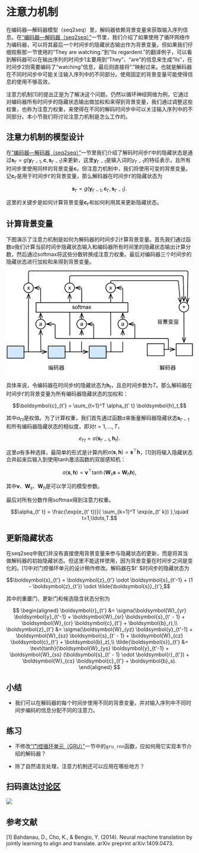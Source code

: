 # 注意力机制

在编码器—解码器模型（seq2seq）里，解码器依赖背景变量来获取输入序列信息。在[“编码器—解码器（seq2seq）”](seq2seq.md)一节里，我们介绍了如果使用了循环网络作为编码器，可以将其最后一个时间步的隐藏状态输出作为背景变量。但如果我们仔细观察那一节使用的“They are watching.”到“Ils regardent.”的翻译例子，可以看到解码器可以在输出序列的时间步1主要用到“They”、“are”的信息来生成“Ils”，在时间步2则需要编码了“watching”信息，最后则直接将“.”映射过来。也就是解码器在不同时间步中可能关注输入序列中的不同部分。使用固定的背景变量可能使得信息的使用不够高效。

注意力机制[1]的提出正是为了解决这个问题。仍然以循环神经网络为例，它通过对编码器所有时间步的隐藏状态输出做加权和来得到背景变量，我们通过调整这些权重，也称为注意力权重，来使得在不同的解码时间步中可以关注输入序列中的不同部分。本小节我们将讨论注意力机制是怎么工作的。



## 注意力机制的模型设计


在[“编码器—解码器（seq2seq）”](seq2seq.md)一节里我们介绍了解码时间步$t'$中的隐藏状态是通过$\boldsymbol{s}_{t'} = g(\boldsymbol{y}_{t'-1}, \boldsymbol{c}, \boldsymbol{s}_{t'-1})$来更新，这里$\boldsymbol{y}_{t'-1}$是输入词的$y_{t'-1}$的特征表示，且所有时间步里使用同样的背景变量$\boldsymbol{c}$。但注意力机制中，我们将使用可变的背景变量。记$\boldsymbol{c}_{t'}$是用于时间步$t'$的背景变量，那么解码器在时间步$t'$的隐藏状态为

$$\boldsymbol{s}_{t'} = g(\boldsymbol{y}_{t'-1}, \boldsymbol{c}_{t'}, \boldsymbol{s}_{t'-1}).$$

这里的关键步是如何计算背景变量$\boldsymbol{c}_{t'}$和如何利用其来更新隐藏状态。


## 计算背景变量

下图演示了注意力机制是如何为解码器的时间步2计算背景变量。首先我们通过函数$a$我们计算当前时间步隐藏状态输入和编码器所有时间里的隐藏状态输出计算分数，然后通过softmax将这些分数转换成注意力权重。最后对编码器三个时间步的隐藏状态进行加权和来得到背景变量。

![应用在seq2seq上的注意力机制。](../img/attention.svg)


具体来说，令编码器在时间步$t$的隐藏状态为$\boldsymbol{h}_t$，且总时间步数为$T$。那么解码器在时间步$t'$的背景变量为所有编码器隐藏状态的加权和：

$$\boldsymbol{c}_{t'} = \sum_{t=1}^T \alpha_{t' t} \boldsymbol{h}_t,$$

其中$\alpha_{t' t}$是权值。为了计算权重，我们首先通过函数$a$来衡量解码器隐藏状态$\boldsymbol{s}_{t' - 1}$和所有编码器隐藏状态的相似度，即对$t=1,\ldots,T$，

$$e_{t' t} = a(\boldsymbol{s}_{t' - 1}, \boldsymbol{h}_t).$$

这里$a$有多种选择，最简单的形式是计算内积$a(\boldsymbol{s}, \boldsymbol{h})=\boldsymbol{s}^\top \boldsymbol{h}$，[1]则将输入隐藏状态合并起来后输入到使用tanh激活函数的双层感知机：

$$a(\boldsymbol{s}, \boldsymbol{h}) = \boldsymbol{v}^\top \tanh(\boldsymbol{W}_s \boldsymbol{s} + \boldsymbol{W}_h \boldsymbol{h}),$$

其中$\boldsymbol{v}$、$\boldsymbol{W}_s$、$\boldsymbol{W}_h$是可以学习的模型参数。


最后对所有分数作用softmax得到注意力权重。

$$\alpha_{t' t} = \frac{\exp(e_{t' t})}{ \sum_{k=1}^T \exp(e_{t' k}) },\quad t=1,\ldots,T.$$

## 更新隐藏状态

在seq2seq中我们并没有直接使用背景变量来参与隐藏状态的更新，而是将其当做解码器的初始隐藏状态。但这里不能这样使用，因为背景变量在时间步之间是变化的。[1]中对门控循环单元的设计稍作修改。解码器在$t' $时间步的隐藏状态为

$$\boldsymbol{s}_{t'} = \boldsymbol{z}_{t'} \odot \boldsymbol{s}_{t'-1}  + (1 - \boldsymbol{z}_{t'}) \odot \tilde{\boldsymbol{s}}_{t'},$$

其中的重置门、更新门和候选隐含状态分别为


$$
\begin{aligned}
\boldsymbol{r}_{t'} &= \sigma(\boldsymbol{W}_{yr} \boldsymbol{y}_{t'-1} + \boldsymbol{W}_{sr} \boldsymbol{s}_{t' - 1} + \boldsymbol{W}_{cr} \boldsymbol{c}_{t'} + \boldsymbol{b}_r),\\
\boldsymbol{z}_{t'} &= \sigma(\boldsymbol{W}_{yz} \boldsymbol{y}_{t'-1} + \boldsymbol{W}_{sz} \boldsymbol{s}_{t' - 1} + \boldsymbol{W}_{cz} \boldsymbol{c}_{t'} + \boldsymbol{b}_z),\\
\tilde{\boldsymbol{s}}_{t'} &= \text{tanh}(\boldsymbol{W}_{ys} \boldsymbol{y}_{t'-1} + \boldsymbol{W}_{ss} (\boldsymbol{s}_{t' - 1} \odot \boldsymbol{r}_{t'}) + \boldsymbol{W}_{cs} \boldsymbol{c}_{t'} + \boldsymbol{b}_s).
\end{aligned}
$$


## 小结

* 我们可以在解码器的每个时间步使用不同的背景变量，并对输入序列中不同时间步编码的信息分配不同的注意力。

## 练习

* 不修改[“门控循环单元（GRU）”](../chapter_recurrent-neural-networks/gru.md)一节中的`gru_rnn`函数，应如何用它实现本节介绍的解码器？

* 除了自然语言处理，注意力机制还可以应用在哪些地方？

## 扫码直达[讨论区](https://discuss.gluon.ai/t/topic/6759)

![](../img/qr_attention.svg)


## 参考文献

[1] Bahdanau, D., Cho, K., & Bengio, Y. (2014). Neural machine translation by jointly learning to align and translate. arXiv preprint arXiv:1409.0473.
